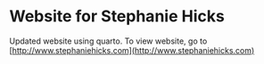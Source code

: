 # Website for Stephanie Hicks

Updated website using quarto. To view website, go to [http://www.stephaniehicks.com](http://www.stephaniehicks.com)
